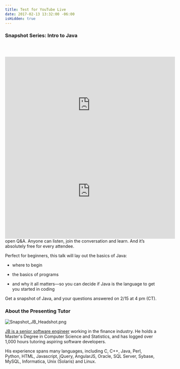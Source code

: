 ```yaml
---
title: Test for YouTube Live
date: 2017-02-13 13:32:00 -06:00
isHidden: true
---
```


### Snapshot Series: Intro to Java
<div style="margin-top:60px;position:relative;height:0;padding-bottom:56.25%"><iframe width="560" height="315" src="https://www.youtube.com/embed/KaYAasXYJfU" frameborder="0" allowfullscreen></iframe></div>

<div style="position:relative;height:0;padding-bottom:56.25%"><iframe width="560" height="315" src="https://www.youtube.com/live_chat?v=KaYAasXYJfU&embed_domain=www.wyzant.com" frameborder="0" allowfullscreen></iframe></div>

The Snapshot Series is a collection of 30-minute tutor talks, followed by an open Q&A. Anyone can listen, join the conversation and learn. And it’s absolutely free for every attendee.

Perfect for beginners, this talk will lay out the basics of Java:

* where to begin

* the basics of programs

* and why it all matters—so you can decide if Java is the language to get you started in coding

Get a snapshot of Java, and your questions answered on 2/15 at 4 pm (CT).

### About the Presenting Tutor

![Snapshot_JB_Headshot.png](https://manage.siteleaf.com/api/v2/sites/57bcde190bf79d7331ceb9be/source/_uploads/Snapshot_JB_Headshot.png?download)

[JB is a senior software engineer](https://www.wyzant.com/match/tutor/82161840) working in the finance industry. He holds a Master's Degree in Computer Science and Statistics, and has logged over 1,000 hours tutoring aspiring software developers.

His experience spans many languages, including C, C\+\+, Java, Perl, Python, HTML, Javascript, jQuery, AngularJS, Oracle, SQL Server, Sybase, MySQL, Informatica, Unix (Solaris) and Linux.